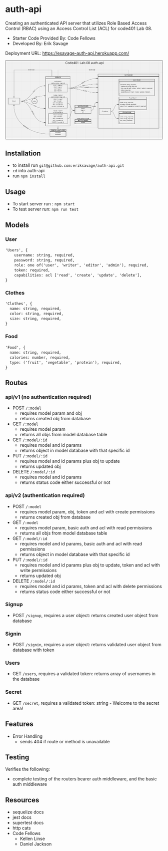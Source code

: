 # auth-api
Creating an authenticated API server that utilizes Role Based Access Control (RBAC) using an Access Control List (ACL) for code401 Lab 08.

- Starter Code Provided By: Code Fellows
- Developed By: Erik Savage

Deployment URL: https://esavage-auth-api.herokuapp.com/

![Data Flow](/UML.png)

## Installation
- to install run `git@github.com:eriksavage/auth-api.git`
- `cd` into auth-api
- run `npm install`

## Usage
- To start server run : `npm start`
- To test server run: `npm run test`

## Models

### User
```
'Users', {
    username: string, required,
    password: string, required,
    role: one of('user', 'writer', 'editor', 'admin'), required,
    token: required,
    capabilities: acl ['read', 'create', 'update', 'delete'],
}
```

### Clothes
```
'Clothes', {
  name: string, required,
  color: string, required,
  size: string, required,
}
```
### Food
```
'Food', {
  name: string, required,
  calories: number, required,
  type: ('fruit', 'vegetable', 'protein'), required,
}
```

## Routes

### api/v1 (no authentication required)
- POST `/:model` 
  - requires model param and obj
  - returns created obj from database
- GET `/:model` 
  - requires model param
  - returns all objs from model database table
- GET `/:model/:id` 
  - requires model and id params
  - returns object in model database with that specific id 
- PUT `/:model/:id` 
  - requires model and id params plus obj to update
  - returns updated obj
- DELETE `/:model/:id` 
  - requires model and id params
  - returns status code either successful or not

### api/v2 (authentication required)
- POST `/:model` 
  - requires model param, obj, token and acl with create permissions
  - returns created obj from database
- GET `/:model` 
  - requires model param, basic auth and acl with read permissions
  - returns all objs from model database table
- GET `/:model/:id` 
  - requires model and id params, basic auth and acl with read permissions
  - returns object in model database with that specific id 
- PUT `/:model/:id` 
  - requires model and id params plus obj to update, token and acl with write permissions
  - returns updated obj
- DELETE `/:model/:id` 
  - requires model and id params, token and acl with delete permissions
  - returns status code either successful or not

### Signup
-  POST `/signup`, requires a user object: returns created user object from database

### Signin
-  POST `/signin`, requires a user object: returns validated user object from database with token

### Users
-  GET `/users`, requires a validated token: returns array of usernames in the database

### Secret
-  GET `/secret`, requires a validated token: string - Welcome to the secret area!

## Features
- Error Handling
  - sends 404 if route or method is unavailable

## Testing
Verifies the following:
- complete testing of the routers bearer auth middleware, and the basic auth middleware

## Resources
- sequelize docs
- jest docs
- supertest docs
- http cats
- Code Fellows
  - Kellen Linse
  - Daniel Jackson
